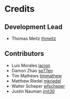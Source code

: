 # Credits

## Development Lead

- Thomas Meitz [thmeitz](https://github.com/thmeitz)

## Contributors

- Luis Morales [lacion](https://github.com/lacion)
- Damon Zhao [se77en](https://github.com/se77en)
- Tim Mathews [timmathew](https://github.com/timmathews)
- Matthew Riedel [mkriedel](https://github.com/mkriedel)
- Walter Scheper [wfscheper](https://github.com/wfscheper)
- Justin Nauman [jrnt30](https://github.com/jrnt30)
